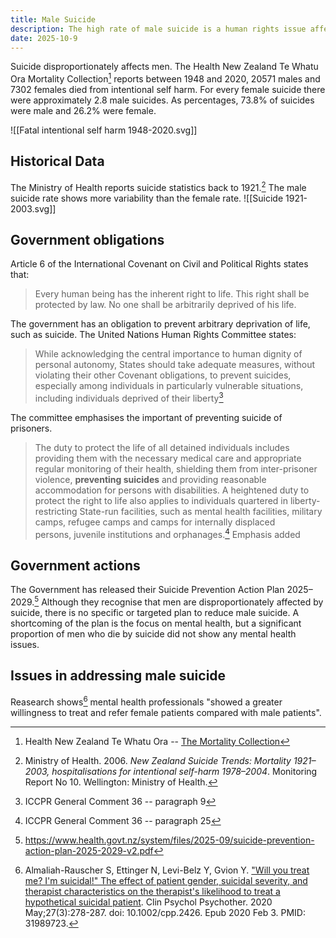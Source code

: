 ```yaml
---
title: Male Suicide
description: The high rate of male suicide is a human rights issue affecting men's right to life and right to health.
date: 2025-10-9
---
```


Suicide disproportionately affects men. The Health New Zealand Te Whatu Ora Mortality Collection[^1] reports between 1948 and 2020, 20571 males and 7302 females died from intentional self harm. For every female suicide there were approximately 2.8 male suicides. As percentages, 73.8\% of suicides were male and 26.2\% were female.

![[Fatal intentional self harm 1948-2020.svg]]

## Historical Data

The Ministry of Health reports suicide statistics back to 1921.[^2] The male suicide rate shows more variability than the female rate.
![[Suicide 1921-2003.svg]]
## Government obligations

Article 6 of the International Covenant on Civil and Political Rights states that:

> Every human being has the inherent right to life. This right shall be protected by law. No one shall be arbitrarily deprived of his life.

The government has an obligation to prevent arbitrary deprivation of life, such as suicide. The United Nations Human Rights Committee states:

> While acknowledging the central importance to human dignity of personal autonomy, States should take adequate measures, without violating their other Covenant obligations, to prevent suicides, especially among individuals in particularly vulnerable situations, including individuals deprived of their liberty[^3]

The committee emphasises the important of preventing suicide of prisoners.

> The duty to protect the life of all detained individuals includes providing them with the necessary medical care and appropriate regular monitoring of their health, shielding them from inter-prisoner violence, **preventing suicides** and providing reasonable accommodation for persons with disabilities. A heightened duty to protect the right to life also applies to individuals quartered in liberty-restricting State-run facilities, such as mental health facilities, military camps, refugee camps and camps for internally displaced persons, juvenile institutions and orphanages.[^4] Emphasis added

## Government actions

The Government has released their Suicide Prevention Action Plan 2025–2029.[^5] Although they recognise that men are disproportionately affected by suicide, there is no specific or targeted plan to reduce male suicide. A shortcoming of the plan is the focus on mental health, but a significant proportion of men who die by suicide did not show any mental health issues.

## Issues in addressing male suicide

Reasearch shows[^6] mental health professionals "showed a greater willingness to treat and refer female patients compared with male patients".

[^1]: Health New Zealand Te Whatu Ora -- [The Mortality Collection](https://www.tewhatuora.govt.nz/for-health-professionals/data-and-statistics/nz-health-statistics/national-collections-and-surveys/collections/mortality-collection)
[^2]: Ministry of Health. 2006. *New Zealand Suicide Trends: Mortality 1921–2003, hospitalisations for intentional self-harm 1978–2004*. Monitoring Report No 10. Wellington: Ministry of Health.
[^3]: ICCPR General Comment 36 -- paragraph 9
[^4]: ICCPR General Comment 36 -- paragraph 25
[^5]: https://www.health.govt.nz/system/files/2025-09/suicide-prevention-action-plan-2025-2029-v2.pdf
[^6]: Almaliah-Rauscher S, Ettinger N, Levi-Belz Y, Gvion Y. ["Will you treat me? I'm suicidal!" The effect of patient gender, suicidal severity, and therapist characteristics on the therapist's likelihood to treat a hypothetical suicidal patient](https://pubmed.ncbi.nlm.nih.gov/31989723/). Clin Psychol Psychother. 2020 May;27(3):278-287. doi: 10.1002/cpp.2426. Epub 2020 Feb 3. PMID: 31989723.

